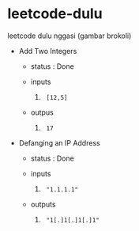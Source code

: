 # leetcode-dulu
leetcode dulu nggasi (gambar brokoli)

- Add Two Integers 
    - status : Done
    - inputs

        1. ```
            [12,5]
            ```
    - outpus
        1. ```
            17
            ```
    
- Defanging an IP Address
    - status : Done
    - inputs
        
        1. ```
            "1.1.1.1"
           ```

    - outputs
        1. ```
            "1[.]1[.]1[.]1"
           ```